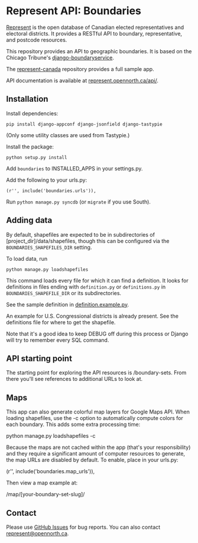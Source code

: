 # Represent API: Boundaries

[Represent](http://represent.opennorth.ca) is the open database of Canadian elected representatives and electoral districts. It provides a RESTful API to boundary, representative, and postcode resources.

This repository provides an API to geographic boundaries. It is based on the Chicago Tribune's [django-boundaryservice](http://github.com/newsapps/django-boundaryservice).

The [represent-canada](http://github.com/opennorth/represent-canada) repository provides a full sample app.

API documentation is available at [represent.opennorth.ca/api/](http://represent.opennorth.ca/api/#boundaryset).

## Installation

Install dependencies:

    pip install django-appconf django-jsonfield django-tastypie
    
(Only some utility classes are used from Tastypie.)

Install the package:

    python setup.py install

Add `boundaries` to INSTALLED_APPS in your settings.py.

Add the following to your urls.py:

    (r'', include('boundaries.urls')),

Run `python manage.py syncdb` (or `migrate` if you use South).

## Adding data

By default, shapefiles are expected to be in subdirectories of [project_dir]/data/shapefiles, though this can be configured via the `BOUNDARIES_SHAPEFILES_DIR` setting.

To load data, run

    python manage.py loadshapefiles

This command loads every file for which it can find a definition. It looks for definitions in files ending with `definition.py` or `definitions.py` in `BOUNDARIES_SHAPEFILE_DIR` or its subdirectories.

See the sample definition in [definition.example.py](http://github.com/rhymeswithcycle/represent-boundaries/blob/master/definition.example.py).

An example for U.S. Congressional districts is already present. See the definitions file for where to get the shapefile.

Note that it's a good idea to keep DEBUG off during this process or Django will try to remember every SQL command.

## API starting point

The starting point for exploring the API resources is /boundary-sets. From there you'll see references to additional URLs to look at.

## Maps

This app can also generate colorful map layers for Google Maps API. When loading shapefiles, use the -c option to automatically compute colors for each boundary. This adds some extra processing time:

   python manage.py loadshapefiles -c
   
Because the maps are not cached within the app (that's your responsibility) and they require a significant amount of computer resources to generate, the map URLs are disabled by default. To enable, place in your urls.py:

   (r'', include('boundaries.map_urls')),
   
Then view a map example at:

   /map/[your-boundary-set-slug]/

## Contact

Please use [GitHub Issues](http://github.com/rhymeswithcycle/represent-boundaries/issues) for bug reports. You can also contact represent@opennorth.ca.